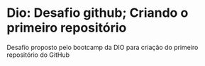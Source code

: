 # Dio: Desafio github; Criando o primeiro repositório
Desafio proposto pelo bootcamp da DIO para criação do primeiro repositório do GitHub
